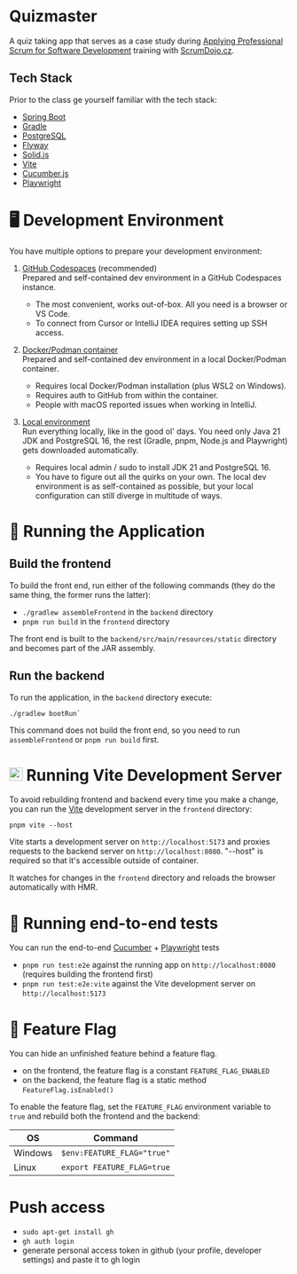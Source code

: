 # Quizmaster

A quiz taking app that serves as a case study during
[Applying Professional Scrum for Software Development](https://scrumdojo.cz/aps-sd)
training with [ScrumDojo.cz](https://scrumdojo.cz).

## Tech Stack

Prior to the class ge yourself familiar with the tech stack:

- [Spring Boot](https://spring.io/projects/spring-boot)
- [Gradle](https://gradle.org/)
- [PostgreSQL](https://www.postgresql.org/)
- [Flyway](https://flywaydb.org/)
- [Solid.js](https://solidjs.com/)
- [Vite](https://vitejs.dev/)
- [Cucumber.js](https://cucumber.io/docs/guides/)
- [Playwright](https://playwright.dev/)

# 🖥️ Development Environment
You have multiple options to prepare your development environment:

1. [GitHub Codespaces](docs/github-codespaces.md) (recommended)\
Prepared and self-contained dev environment in a GitHub Codespaces instance.

    - The most convenient, works out-of-box. All you need is a browser or VS Code.
    - To connect from Cursor or IntelliJ IDEA requires setting up SSH access.

2. [Docker/Podman container](https://github.com/scrumdojo/quizmaster-devcontainer) \
Prepared and self-contained dev environment in a local Docker/Podman container.

    - Requires local Docker/Podman installation (plus WSL2 on Windows).
    - Requires auth to GitHub from within the container.
    - People with macOS reported issues when working in IntelliJ.

3. [Local environment](docs/dev-environment.md) \
Run everything locally, like in the good ol' days. You need only Java 21 JDK and PostgreSQL 16,
the rest (Gradle, pnpm, Node.js and Playwright) gets downloaded automatically.

    - Requires local admin / sudo to install JDK 21 and PostgreSQL 16.
    - You have to figure out all the quirks on your own. The local dev environment is as self-contained as possible, but your local configuration can still diverge in multitude of ways.

# 🚀 Running the Application

## Build the frontend

To build the front end, run either of the following commands (they do the same thing, the former runs the latter):

- `./gradlew assembleFrontend` in the `backend` directory
- `pnpm run build` in the `frontend` directory

The front end is built to the `backend/src/main/resources/static` directory
and becomes part of the JAR assembly.

## Run the backend

To run the application, in the `backend` directory execute:

```
./gradlew bootRun`
```

This command does not build the front end, so you need to run `assembleFrontend` or `pnpm run build` first.

# <img src="https://vitejs.dev/logo.svg" height="24"> Running Vite Development Server

To avoid rebuilding frontend and backend every time you make a change, you can run the [Vite](https://vitejs.dev/guide/)
development server in the `frontend` directory:

```
pnpm vite --host
```

Vite starts a development server on `http://localhost:5173` and proxies requests to the backend server
on `http://localhost:8080`. "--host" is required so that it's accessible outside of container.

It watches for changes in the `frontend` directory and reloads the browser automatically with HMR.

# 🧪 Running end-to-end tests

You can run the end-to-end [Cucumber](https://cucumber.io/docs/guides/) + [Playwright](https://playwright.dev/) tests

- `pnpm run test:e2e` against the running app on `http://localhost:8080` (requires building the frontend first)
- `pnpm run test:e2e:vite` against the Vite development server on `http://localhost:5173`

# 🚩 Feature Flag

You can hide an unfinished feature behind a feature flag.

- on the frontend, the feature flag is a constant `FEATURE_FLAG_ENABLED`
- on the backend, the feature flag is a static method `FeatureFlag.isEnabled()`

To enable the feature flag, set the `FEATURE_FLAG` environment variable to `true` and rebuild both the frontend and
the backend:

| OS      | Command                    |
|---------|----------------------------|
| Windows | `$env:FEATURE_FLAG="true"` |
| Linux   | `export FEATURE_FLAG=true` |


# Push access

* `sudo apt-get install gh`
* `gh auth login`
* generate personal access token in github (your profile, developer settings) and paste it to gh login


